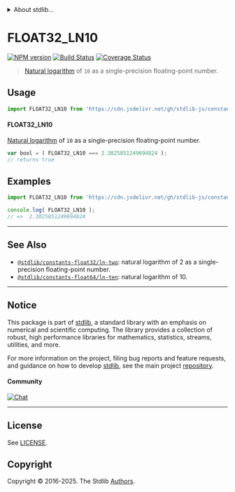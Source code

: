 <!--

@license Apache-2.0

Copyright (c) 2024 The Stdlib Authors.

Licensed under the Apache License, Version 2.0 (the "License");
you may not use this file except in compliance with the License.
You may obtain a copy of the License at

   http://www.apache.org/licenses/LICENSE-2.0

Unless required by applicable law or agreed to in writing, software
distributed under the License is distributed on an "AS IS" BASIS,
WITHOUT WARRANTIES OR CONDITIONS OF ANY KIND, either express or implied.
See the License for the specific language governing permissions and
limitations under the License.

-->


<details>
  <summary>
    About stdlib...
  </summary>
  <p>We believe in a future in which the web is a preferred environment for numerical computation. To help realize this future, we've built stdlib. stdlib is a standard library, with an emphasis on numerical and scientific computation, written in JavaScript (and C) for execution in browsers and in Node.js.</p>
  <p>The library is fully decomposable, being architected in such a way that you can swap out and mix and match APIs and functionality to cater to your exact preferences and use cases.</p>
  <p>When you use stdlib, you can be absolutely certain that you are using the most thorough, rigorous, well-written, studied, documented, tested, measured, and high-quality code out there.</p>
  <p>To join us in bringing numerical computing to the web, get started by checking us out on <a href="https://github.com/stdlib-js/stdlib">GitHub</a>, and please consider <a href="https://opencollective.com/stdlib">financially supporting stdlib</a>. We greatly appreciate your continued support!</p>
</details>

# FLOAT32_LN10

[![NPM version][npm-image]][npm-url] [![Build Status][test-image]][test-url] [![Coverage Status][coverage-image]][coverage-url] <!-- [![dependencies][dependencies-image]][dependencies-url] -->

> [Natural logarithm][@stdlib/math/base/special/ln] of `10` as a single-precision floating-point number.



<section class="usage">

## Usage

```javascript
import FLOAT32_LN10 from 'https://cdn.jsdelivr.net/gh/stdlib-js/constants-float32-ln-ten@deno/mod.js';
```

#### FLOAT32_LN10

[Natural logarithm][@stdlib/math/base/special/ln] of `10` as a single-precision floating-point number.

```javascript
var bool = ( FLOAT32_LN10 === 2.3025851249694824 );
// returns true
```

</section>

<!-- /.usage -->

<section class="examples">

## Examples

<!-- TODO: better example -->

<!-- eslint no-undef: "error" -->

```javascript
import FLOAT32_LN10 from 'https://cdn.jsdelivr.net/gh/stdlib-js/constants-float32-ln-ten@deno/mod.js';

console.log( FLOAT32_LN10 );
// =>  2.3025851249694824
```

</section>

<!-- /.examples -->

<!-- C interface documentation. -->



<!-- Section for related `stdlib` packages. Do not manually edit this section, as it is automatically populated. -->

<section class="related">

* * *

## See Also

-   <span class="package-name">[`@stdlib/constants-float32/ln-two`][@stdlib/constants/float32/ln-two]</span><span class="delimiter">: </span><span class="description">natural logarithm of 2 as a single-precision floating-point number.</span>
-   <span class="package-name">[`@stdlib/constants-float64/ln-ten`][@stdlib/constants/float64/ln-ten]</span><span class="delimiter">: </span><span class="description">natural logarithm of 10.</span>

</section>

<!-- /.related -->

<!-- Section for all links. Make sure to keep an empty line after the `section` element and another before the `/section` close. -->


<section class="main-repo" >

* * *

## Notice

This package is part of [stdlib][stdlib], a standard library with an emphasis on numerical and scientific computing. The library provides a collection of robust, high performance libraries for mathematics, statistics, streams, utilities, and more.

For more information on the project, filing bug reports and feature requests, and guidance on how to develop [stdlib][stdlib], see the main project [repository][stdlib].

#### Community

[![Chat][chat-image]][chat-url]

---

## License

See [LICENSE][stdlib-license].


## Copyright

Copyright &copy; 2016-2025. The Stdlib [Authors][stdlib-authors].

</section>

<!-- /.stdlib -->

<!-- Section for all links. Make sure to keep an empty line after the `section` element and another before the `/section` close. -->

<section class="links">

[npm-image]: http://img.shields.io/npm/v/@stdlib/constants-float32-ln-ten.svg
[npm-url]: https://npmjs.org/package/@stdlib/constants-float32-ln-ten

[test-image]: https://github.com/stdlib-js/constants-float32-ln-ten/actions/workflows/test.yml/badge.svg?branch=main
[test-url]: https://github.com/stdlib-js/constants-float32-ln-ten/actions/workflows/test.yml?query=branch:main

[coverage-image]: https://img.shields.io/codecov/c/github/stdlib-js/constants-float32-ln-ten/main.svg
[coverage-url]: https://codecov.io/github/stdlib-js/constants-float32-ln-ten?branch=main

<!--

[dependencies-image]: https://img.shields.io/david/stdlib-js/constants-float32-ln-ten.svg
[dependencies-url]: https://david-dm.org/stdlib-js/constants-float32-ln-ten/main

-->

[chat-image]: https://img.shields.io/gitter/room/stdlib-js/stdlib.svg
[chat-url]: https://app.gitter.im/#/room/#stdlib-js_stdlib:gitter.im

[stdlib]: https://github.com/stdlib-js/stdlib

[stdlib-authors]: https://github.com/stdlib-js/stdlib/graphs/contributors

[umd]: https://github.com/umdjs/umd
[es-module]: https://developer.mozilla.org/en-US/docs/Web/JavaScript/Guide/Modules

[deno-url]: https://github.com/stdlib-js/constants-float32-ln-ten/tree/deno
[deno-readme]: https://github.com/stdlib-js/constants-float32-ln-ten/blob/deno/README.md
[umd-url]: https://github.com/stdlib-js/constants-float32-ln-ten/tree/umd
[umd-readme]: https://github.com/stdlib-js/constants-float32-ln-ten/blob/umd/README.md
[esm-url]: https://github.com/stdlib-js/constants-float32-ln-ten/tree/esm
[esm-readme]: https://github.com/stdlib-js/constants-float32-ln-ten/blob/esm/README.md
[branches-url]: https://github.com/stdlib-js/constants-float32-ln-ten/blob/main/branches.md

[stdlib-license]: https://raw.githubusercontent.com/stdlib-js/constants-float32-ln-ten/main/LICENSE

[@stdlib/math/base/special/ln]: https://github.com/stdlib-js/math-base-special-ln/tree/deno

<!-- <related-links> -->

[@stdlib/constants/float32/ln-two]: https://github.com/stdlib-js/constants-float32-ln-two/tree/deno

[@stdlib/constants/float64/ln-ten]: https://github.com/stdlib-js/constants-float64-ln-ten/tree/deno

<!-- </related-links> -->

</section>

<!-- /.links -->
